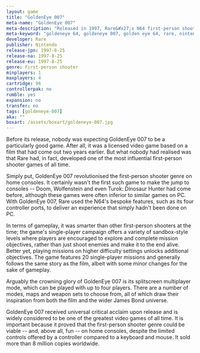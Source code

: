 ```yaml
---
layout: game
title: "GoldenEye 007"
meta-name: "GoldenEye 007"
meta-description: "Released in 1997, Rare&#x27;s N64 first-person shooter, GoldenEye 007, revolutionised the genre on home consoles and sold more than 8 million copies worldwide."
meta-keyword: "goldeneye 64, goldeneye 007, golden eye 64, rare, nintendo"
developer: Rare
publisher: Nintendo
release-jpn: 1997-8-25
release-na: 1997-8-25
release-eu: 1997-8-25
genre: First-person shooter
minplayers: 1
maxplayers: 4
cartridge: 96
controllerpak: no
rumble: yes
expansion: no
transfer: no
tags: [goldeneye-007]
aka: ""
boxart: /assets/boxart/goldeneye-007.jpg
---
```


Before its release, nobody was expecting GoldenEye 007 to be a particularly good game. After all, it was a licensed video game based on a film that had come out two years earlier. But what nobody had realised was that Rare had, in fact, developed one of the most influential first-person shooter games of all time.  Simply put, GoldenEye 007 revolutionised the first-person shooter genre on home consoles. It certainly wasn't the first such game to make the jump to consoles -- Doom, Wolfenstein and even Turok: Dinosaur Hunter had come before, although these games were often inferior to similar games on PC. With GoldenEye 007, Rare used the N64's bespoke features, such as its four controller ports, to deliver an experience that simply hadn't been done on PC.  In terms of gameplay, it was smarter than other first-person shooters at the time; the game's single-player campaign offers a variety of sandbox-style levels where players are encouraged to explore and complete mission objectives, rather than just shoot enemies and make it to the end alive. Better yet, playing missions on higher difficulty settings unlocks additional objectives. The game features 20 single-player missions and generally follows the same story as the film, albeit with some minor changes for the sake of gameplay.  Arguably the crowning glory of GoldenEye 007 is its splitscreen multiplayer mode, which can be played with up to four players. There are a number of modes, maps and weapon sets to choose from, all of which draw their inspiration from both the film and the wider James Bond universe.  GoldenEye 007 received universal critical acclaim upon release and is widely considered to be one of the greatest video games of all time. It is important because it proved that the first-person shooter genre could be viable -- and, above all, fun -- on home consoles, despite the limited controls offered by a controller compared to a keyboard and mouse. It sold more than 8 million copies worldwide. 
